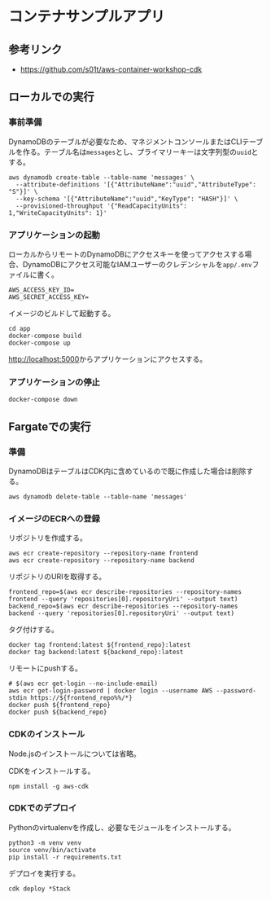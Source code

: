 # コンテナサンプルアプリ

## 参考リンク

- https://github.com/s01t/aws-container-workshop-cdk

## ローカルでの実行

### 事前準備

DynamoDBのテーブルが必要なため、マネジメントコンソールまたはCLIテーブルを作る。テーブル名は`messages`とし、プライマリーキーは文字列型の`uuid`とする。

```shell
aws dynamodb create-table --table-name 'messages' \
  --attribute-definitions '[{"AttributeName":"uuid","AttributeType": "S"}]' \
  --key-schema '[{"AttributeName":"uuid","KeyType": "HASH"}]' \
  --provisioned-throughput '{"ReadCapacityUnits": 1,"WriteCapacityUnits": 1}'
```

### アプリケーションの起動

ローカルからリモートのDynamoDBにアクセスキーを使ってアクセスする場合、DynamoDBにアクセス可能なIAMユーザーのクレデンシャルを`app/.env`ファイルに書く。

```
AWS_ACCESS_KEY_ID=
AWS_SECRET_ACCESS_KEY=
```

イメージのビルドして起動する。

```shell
cd app
docker-compose build
docker-compose up
```

[http://localhost:5000](http://localhost:5000)からアプリケーションにアクセスする。

### アプリケーションの停止

```shell
docker-compose down
```

## Fargateでの実行

### 準備

DynamoDBはテーブルはCDK内に含めているので既に作成した場合は削除する。

```shell
aws dynamodb delete-table --table-name 'messages'
```

### イメージのECRへの登録

リポジトリを作成する。

```shell
aws ecr create-repository --repository-name frontend
aws ecr create-repository --repository-name backend
```

リポジトリのURIを取得する。

```shell
frontend_repo=$(aws ecr describe-repositories --repository-names frontend --query 'repositories[0].repositoryUri' --output text)
backend_repo=$(aws ecr describe-repositories --repository-names backend --query 'repositories[0].repositoryUri' --output text)
```

タグ付けする。

```shell
docker tag frontend:latest ${frontend_repo}:latest
docker tag backend:latest ${backend_repo}:latest
```

リモートにpushする。

```shell
# $(aws ecr get-login --no-include-email)
aws ecr get-login-password | docker login --username AWS --password-stdin https://${frontend_repo%%/*}
docker push ${frontend_repo}
docker push ${backend_repo}
```

### CDKのインストール

Node.jsのインストールについては省略。

CDKをインストールする。

```shell
npm install -g aws-cdk
```

### CDKでのデプロイ

Pythonのvirtualenvを作成し、必要なモジュールをインストールする。

```shell
python3 -m venv venv
source venv/bin/activate
pip install -r requirements.txt
```

デプロイを実行する。

```shell
cdk deploy *Stack
```

